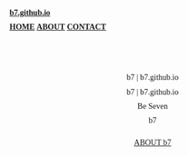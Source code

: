 <html>
<title>b7 | b7.github.io</title>
<meta name="description" content="b7 | b7.github.io">
<meta name="keywords" content="b7 | b7.github.io">
<meta name="robots" content="index, follow">
<meta name="copyright" content="b7 | b7.github.io">
<meta name="language" content="EN">
<meta name="author" content="b7 | b7.github.io">
<meta name="creationdate" content="01-01-2017">
<meta name="distribution" content="global">
<meta name="rating" content="general">
<meta charset="UTF-8">
<meta name="viewport" content="width=device-width, initial-scale=1">
<link rel="stylesheet" href="https://www.w3schools.com/w3css/4/w3.css">
<link rel="stylesheet" href="https://fonts.googleapis.com/css?family=Ubuntu">
<link rel="stylesheet" href="https://cdnjs.cloudflare.com/ajax/libs/font-awesome/4.7.0/css/font-awesome.min.css">
<head>
<style>
body,h1,h2,h3,h4,h5,h6 {font-family: "Ubuntu", Ubuntu}
body, html {
  height: 100%;
  line-height: 1.8;
</style>
<style>
.bgimg-1 {
  background-position: center;
  background-size: cover;
  background-image: url("b7.gif");
  min-height: 100%;
}
.w3-bar .w3-button {
  padding: 16px;
</style>
</head>
<body>
<!-- Navbar  -->
<div class="w3-top">
  <div class="w3-bark w3-card" id="myNavbar">
    <strong><a href="https://b7.github.io/" class="w3-xlarge w3-bar-item w3-button w3-wide">b7.github.io</a></strong>
    <!-- RightSidedNavbarLinks -->
    <div class="w3-right w3-hide-small">
      <a href="#home" class="w3-bar-item w3-button w3-wide"><strong>HOME</strong></a>
      <a href="#about" class="w3-bar-item w3-button w3-wide"><strong>ABOUT</strong></a>
      <a href="#contact" class="w3-bar-item w3-button w3-wide"><strong>CONTACT</strong></a>
    </div>
    <!-- HideRightFloatedLinksOnSmallScreensAndReplaceThemWithMenuIcon -->
    <a href="javascript:void(0)" class="w3-bar-item w3-button w3-right w3-hide-large w3-hide-medium" onclick="w3_open()">
      <i class="fa fa-bars"></i>
    </a>
  </div>
</div>
<!-- SidebarOnSmallScreensWhenClickingTheMenuIcon -->
<nav class="w3-sidebar w3-bar-block w3-black w3-card w3-animate-left w3-hide-medium w3-hide-large" style="display:none" id="mySidebar">
  <a href="javascript:void(0)" onclick="w3_close()" class="w3-bar-item w3-button w3-large w3-padding-16">Close ×</a>
      <a href="#home" class="w3-bar-item w3-button w3-wide"><strong>HOME</strong></a>
      <a href="#about" class="w3-bar-item w3-button w3-wide"><strong>ABOUT</strong></a>
      <a href="#contact" class="w3-bar-item w3-button w3-wide"><strong>CONTACT</strong></a>
</nav>
<!-- HeaderWithFullHeightImage -->
<header class="bgimg-1 w3-display-container" id="home">
  <div class="w3-display-left w3-text-black" style="padding:64px">
    <span class="w3-jumbo w3-hide-small">b7 | b7.github.io</span><br>
    <span class="w3-xxlarge w3-hide-large w3-hide-medium">b7 | b7.github.io</span><br>
    <span class="w3-xlarge">Be Seven</span><br>
    <span class="w3-xxlarge">b7</span><br>
    <p><a href="#about" class="w3-button w3-black w3-padding-large w3-large w3-margin-top w3-opacity w3-hover-opacity-off">ABOUT b7</a></p>
  </div>
</header>
<!-- About -->
<div class="w3-container w3-indigo" style="padding:24px 16px" id="about">
  <br>
  <h3 class="w3-center">ABOUT b7</h3>
  <div class="w3-row w3-center">
    <div class="w3-quarter">
      <i class="fa fa-line-chart w3-margin-bottom w3-jumbo"></i>
      <p class="w3-xlarge">S E O</p>
      <p>Search Engine Optimization. Following Webmasters Guidelines Of Google</p>
    </div>
    <div class="w3-quarter">
      <i class="fa fa-mobile w3-margin-bottom w3-jumbo w3-center"></i>
      <p class="w3-xlarge">Responsive Web Design</p>
      <p>Our Websites Are Fully Responsive For All Types & Sizes Of Screens. <a href="http://ami.responsivedesign.is/?url=https://b7.github.io" target="_blank">Responsive Test</a></p>
    </div>
    <div class="w3-quarter">
      <i class="fa fa-keyboard-o w3-margin-bottom w3-jumbo"></i>
      <p class="w3-xlarge">Programming</p>
      <p>We Speak HTML Visual Basic Java JavaScript PHP CSS CMS SQL Python C++ & More</p>
    </div>
    <div class="w3-quarter">
      <i class="fa fa-lock w3-margin-bottom w3-jumbo"></i>
      <p class="w3-xlarge">Security</p>
      <p>Secured Sites With HTTPS. SSL End-To-End Encryption. Protects Your Site & Users</p>
    </div>
  </div>
</div>
<!-- PromoStats" -->
<div class="w3-container w3-row w3-center w3-dark-grey w3-padding-32">
  <div class="w3-quarter">
    <span class="w3-xxlarge">7+</span>
    <br>Partners
  </div>
  <div class="w3-quarter">
    <span class="w3-xxlarge">33+</span>
    <br>Clients
  </div>
  <div class="w3-quarter">
    <span class="w3-xxlarge">51+</span>
    <br>Projects
  </div>
  <div class="w3-quarter">
    <span class="w3-xxlarge">157+</span>
    <br>Leads
  </div>
</div>
<!-- Skills -->
<div class="w3-container w3-light-grey w3-padding-16">
  <center><p><a href="#contact" class="w3-button w3-black">CONTACT US</a></p></center>
  <div class="w3-row">
    <div class="w3-col m6">
      <center><h3>Skills</h3></center>
      <center><p>This Website Is Made With Bootstrap A CSS Framework</p></center>
      <center><p>We Create Sites & OnlineShopss With All Kind Of Systems With Everything You Need</p></center>
      <center><p>Social Networking, Social Media, APPs & APIs For Each Kind Of Use</p></center>
      <center><p><a href="https://developers.google.com/speed/pagespeed/insights/?url=https%3A%2F%2Fb7.github.io%2F&tab=desktop" target="_blank">PageSpeed Insights</a></p></center>
    </div>
    <div class="w3-col m6">
      <center><h3>References</h3></center>
      <center><p>Client: Green Island Vaporshop</p></center>
      <center><p>SEO: Google Rank #1 "vaporizer in hannover" "vaporizer shop in hannover"</p></center>
      <center><p>Webdesign: Design, Programming, OnlineShop, Social Media Optimiation, Media & Trust</p></center>
      <center><p><a href="https://green-island-vaporizer.com" target="_blank">green-island-vaporizer.com</a></p></center>
    </div>
   </div>
  </div>
</div>
<!-- Contact -->
<div class="w3-container w3-indigo" style="padding:24px 16px" id="contact">
  <br>
  <h3 class="w3-center">CONTACT</h3>
    <p><center><font size="5"><a href="tel:+316"><strong>Call</a></strong></font></center></p>
    <p><center><font size="5"><a href="https://wa.me/?text=b7" target="_blank"><strong>WhatsApp</strong></a></font></center></p>
    <p><center><font size="5"><a href="https://b7.github.io/" target="_blank"><strong>Messenger</strong></a></font></center></p>
    <p><center><font size="5"><a href="mailto:b7github@gmail.com" target="_blank"><strong>Mail</strong></a></font></center></p><br>
  <h3 class="w3-center">FIND US</h3>
    <p><center><font size="5"><a href="https://b7.github.io/" target="_blank">Facebook</a></font><center></p>
    <p><center><font size="5"><a href="https://b7.github.io/" target="_blank">Twitter</a></font><center></p>
    <p><center><font size="5"><a href="https://b7.github.io/" target="_blank">YouTube</a></font><center></p>
    <p><center><font size="5"><a href="https://b7.github.io/" target="_blank">Instagram</a></font><center></p>
    <p><center><font size="5"><a href="https://b7.github.io/" target="_blank">LinkedIn</a></font><center></p>
    <p><center><font size="5"><a href="https://b7.github.io/" target="_blank">Minds</a></font><center></p>
    <p><center><font size="5"><a href="https://b7.github.io/" target="_blank">SoundCloud</a></font><center></p>
    <p><center><font size="5"><a href="https://b7.github.io/" target="_blank">LiveJournal</a></font><center></p><br>
<a href="#home" class="w3-button w3-green">To The top</a>
<!-- Footer -->
<div class="w3-container w3-center w3-padding-16">
 <details>
  <summary><font size="4">Legal Disclosure</font></font></summary>
<p><h4>Information in accordance with Section 5 TMG</h4></p>
<p>b7 Universal<br>Görlitzer Straße 64<br>Bezirk Friedrichshain-Kreuzberg<br>10997 Berlin</p>
<h4>Contact Information</h4>
<p>Telephone: 00316<br>E-Mail: b7github@gmail.com<br>Internet address: b7.github.io</p>
<h4>Disclaimer</h4>
<h4>Accountability for content</h4>
<p>The contents of our pages have been created with the utmost care. However, we cannot guarantee the contents&#8217; accuracy, completeness or topicality. According to statutory provisions, we are furthermore responsible for our own content on these web pages. In this matter, please note that we are not obliged to monitor the transmitted or saved information of third parties, or investigate circumstances pointing to illegal activity. Our obligations to remove or block the use of information under generally applicable laws remain unaffected by this as per §§ 8 to 10 of the Telemedia Act (TMG).</p>
<h4>Accountability for links</h4>
<p>Responsibility for the content of external links (to web pages of third parties) lies solely with the operators of the linked pages. No violations were evident to us at the time of linking. Should any legal infringement become known to us, we will remove the respective link immediately.</p>
<h4>Copyright</h4>
<p>Our web pages and their contents are subject to German copyright law. Unless expressly permitted by law, every form of utilizing, reproducing or processing works subject to copyright protection on our web pages requires the prior consent of the respective owner of the rights. Individual reproductions of a work are only allowed for private use. The materials from these pages are copyrighted and any unauthorized use may violate copyright laws.</p>
</details>
<p>Copyright © 2020 b7</p>
</footer>
</div>
<script>
// ModalImageGallery
function onClick(element) {
  document.getElementById("img01").src = element.src;
  document.getElementById("modal01").style.display = "block";
  var captionText = document.getElementById("caption");
  captionText.innerHTML = element.alt;
}
// ToggleBetweenShowingHidingSidebarWhenClickingMenuIcon
var mySidebar = document.getElementById("mySidebar");
function w3_open() {
  if (mySidebar.style.display === 'block') {
    mySidebar.style.display = 'none';
  } else {
    mySidebar.style.display = 'block';
  }
}
// CloseTheSidebarWithTheCloseButton
function w3_close() {
    mySidebar.style.display = "none";
}
</script>
</body>
</html>
